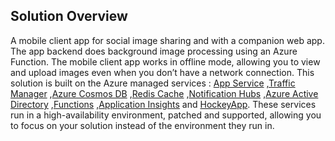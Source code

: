 ## Solution Overview 
A mobile client app for social image sharing and with a companion web app. The app backend does background image processing using an Azure Function. The mobile client app works in offline mode, allowing you to view and upload images even when you don’t have a network connection.
This solution is built on the Azure managed services : <a href="https://azure.microsoft.com/en-us/services/app-service/">App Service</a> ,<a href="https://azure.microsoft.com/en-us/services/traffic-manager/">Traffic Manager</a> ,<a href="https://azure.microsoft.com/en-us/services/cosmos-db/">Azure Cosmos DB</a> ,<a href="https://azure.microsoft.com/en-us/services/cache/">Redis Cache</a> ,<a href="https://azure.microsoft.com/en-us/services/notification-hubs/">Notification Hubs</a> ,<a href="https://azure.microsoft.com/en-us/services/active-directory/">Azure Active Directory</a> ,<a href="https://azure.microsoft.com/en-us/services/functions/S">Functions</a> ,<a href="https://azure.microsoft.com/en-us/services/application-insights/">Application Insights</a> and <a href="https://azure.microsoft.com/en-us/services/hockeyapp/">HockeyApp</a>.
These services run in a high-availability environment, patched and supported, allowing you to focus on your solution instead of the environment they run in.
